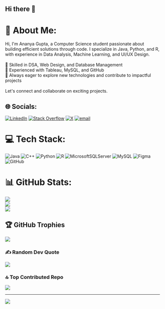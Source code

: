 ## Hi there 👋

# 💫 About Me:
Hi, I'm Ananya Gupta, a Computer Science student passionate about building efficient solutions through code. I specialize in Java, Python, and R, with experience in Data Analysis, Machine Learning, and UI/UX Design.<br><br>🔹 Skilled in DSA, Web Design, and Database Management<br>🔹 Experienced with Tableau, MySQL, and GitHub<br>🔹 Always eager to explore new technologies and contribute to impactful projects<br><br>Let's connect and collaborate on exciting projects.


## 🌐 Socials:
[![LinkedIn](https://img.shields.io/badge/LinkedIn-%230077B5.svg?logo=linkedin&logoColor=white)](https://linkedin.com/in/18ananya) [![Stack Overflow](https://img.shields.io/badge/-Stackoverflow-FE7A16?logo=stack-overflow&logoColor=white)](https://stackoverflow.com/users/ananya18) [![X](https://img.shields.io/badge/X-black.svg?logo=X&logoColor=white)](https://x.com/AnanyaGupta1804) [![email](https://img.shields.io/badge/Email-D14836?logo=gmail&logoColor=white)](mailto:ananya1804gupta@gmail.com) 

# 💻 Tech Stack:
![Java](https://img.shields.io/badge/java-%23ED8B00.svg?style=for-the-badge&logo=openjdk&logoColor=white) ![C++](https://img.shields.io/badge/c++-%2300599C.svg?style=for-the-badge&logo=c%2B%2B&logoColor=white) ![Python](https://img.shields.io/badge/python-3670A0?style=for-the-badge&logo=python&logoColor=ffdd54) ![R](https://img.shields.io/badge/r-%23276DC3.svg?style=for-the-badge&logo=r&logoColor=white) ![MicrosoftSQLServer](https://img.shields.io/badge/Microsoft%20SQL%20Server-CC2927?style=for-the-badge&logo=microsoft%20sql%20server&logoColor=white) ![MySQL](https://img.shields.io/badge/mysql-4479A1.svg?style=for-the-badge&logo=mysql&logoColor=white) ![Figma](https://img.shields.io/badge/figma-%23F24E1E.svg?style=for-the-badge&logo=figma&logoColor=white) ![GitHub](https://img.shields.io/badge/github-%23121011.svg?style=for-the-badge&logo=github&logoColor=white)
# 📊 GitHub Stats:
![](https://github-readme-stats.vercel.app/api?username=AnanyaGupta18&theme=dark&hide_border=false&include_all_commits=false&count_private=false)<br/>
![](https://nirzak-streak-stats.vercel.app/?user=AnanyaGupta18&theme=dark&hide_border=false)<br/>
![](https://github-readme-stats.vercel.app/api/top-langs/?username=AnanyaGupta18&theme=dark&hide_border=false&include_all_commits=false&count_private=false&layout=compact)

## 🏆 GitHub Trophies
![](https://github-profile-trophy.vercel.app/?username=AnanyaGupta18&theme=radical&no-frame=false&no-bg=true&margin-w=4)

### ✍️ Random Dev Quote
![](https://quotes-github-readme.vercel.app/api?type=horizontal&theme=radical)

### 🔝 Top Contributed Repo
![](https://github-contributor-stats.vercel.app/api?username=AnanyaGupta18&limit=5&theme=dark&combine_all_yearly_contributions=true)

---
[![](https://visitcount.itsvg.in/api?id=AnanyaGupta18&icon=0&color=0)](https://visitcount.itsvg.in)

